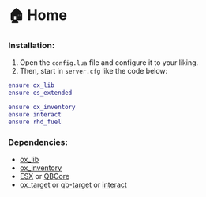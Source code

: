 # 🏠 Home

### Installation:

1. Open the `config.lua` file and configure it to your liking.
2. Then, start in `server.cfg` like the code below:

```lua
ensure ox_lib
ensure es_extended

ensure ox_inventory
ensure interact
ensure rhd_fuel
```

### Dependencies:

* [ox\_lib](https://github.com/overextended/ox\_lib/releases)
* [ox\_inventory](https://github.com/overextended/ox\_inventory/releases)
* [ESX](https://github.com/esx-framework/esx\_core/tree/main/\[core]/es\_extended) or [QBCore](https://github.com/qbcore-framework/qb-core)
* [ox\_target](https://github.com/overextended/ox\_target/releases) or [qb-target](https://github.com/qbcore-framework/qb-target) or [interact](https://github.com/darktrovx/interact)
